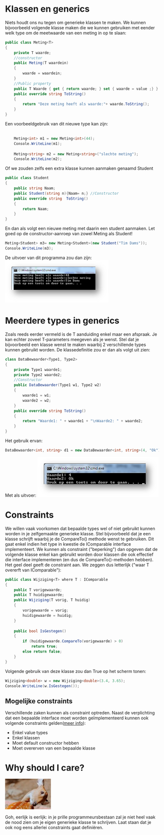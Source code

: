 # Klassen en generics
Niets houdt ons nu tegen om generieke klassen te maken. We kunnen bijvoorbeeld volgende klasse maken die we kunnen gebruiken met eender welk type om de meetwaarde van een meting in op te slaan:

```csharp
public class Meting<T>
{
    private T waarde;
    //constructor
    public Meting(T waardein)
    {
        waarde = waardein;
    }
    //Public property
    public T Waarde { get { return waarde; } set { waarde = value ;} }
    public override string ToString()
    {
        return "Deze meting heeft als waarde:"+ waarde.ToString();
    }
}
```
Een voorbeeldgebruik van dit nieuwe type kan zijn:

```csharp

    Meting<int> m1 = new Meting<int>(44);
    Console.WriteLine(m1);
 
    Meting<string> m2 = new Meting<string>("slechte meting");
    Console.WriteLine(m2);
```
Of we zouden zelfs een extra klasse kunnen aanmaken genaamd Student

```csharp
public class Student
{
    public string Naam;
    public Student(string n){Naam= n;} //Constructor
    public override string  ToString()
    {
        return Naam;
    }
}
```
En dan als volgt een nieuwe meting met daarin een student aanmaken. Let goed op de constructor-aanroep van zowel Meting als Student!

```csharp
Meting<Student> m3= new Meting<Student>(new Student("Tim Dams"));
Console.WriteLine(m3);
```
De uitvoer van dit programma zou dan zijn:
![](/assets/10_generics/generics1.png)

# Meerdere types in generics
Zoals reeds eerder vermeld is de T aanduiding enkel maar een afspraak. Je kan echter zoveel T-parameters meegeven als je wenst. Stel dat je bijvoorbeeld een klasse wenst te maken waarbij 2 verschillende types kunnen gebruikt worden. De klassedefinitie zou er dan als volgt uit zien:

```csharp
class DataBewaarder<Type1, Type2>
{
    private Type1 waarde1;
    private Type2 waarde2;
    //Constructor
    public DataBewaarder(Type1 w1, Type2 w2)
    {
        waarde1 = w1;
        waarde2 = w2;
    }
    public override string ToString()
    {
        return "Waarde1: " + waarde1 + "\nWaarde2: " + waarde2;
    }
}
```
Het gebruik ervan:

```csharp
DataBewaarder<int, string> d1 = new DataBewaarder<int, string>(4, "Ok");
```
Met als uitvoer:
![](/assets/10_generics/generics2.png)


# Constraints
We willen vaak voorkomen dat bepaalde types wel of niet gebruikt kunnen worden in je zelfgemaakte generieke klasse. Stel bijvoorbeeld dat je een klasse schrijft waarbij je de CompareTo() methode wenst te gebruiken. Dit gaat enkel indien het type in kwestie de IComparable interface implementeert. We kunnen als constraint ("beperking") dan opgeven dat de volgende klasse enkel kan gebruikt worden door klassen die ook effectief die interface implementeren (en dus de CompareTo()-methoden hebben). Het geel deel geeft de constraint aan. We zeggen dus letterlijk ("waar T overerft van IComparable"):

```csharp
public class Wijziging<T> where T : IComparable
{
    public T vorigewaarde;
    public T huidigewaarde;
    public Wijziging(T vorig, T huidig)
    {
        vorigewaarde = vorig;
        huidigewaarde = huidig;
    }
 
    public bool IsGestegen()
    {
        if (huidigewaarde.CompareTo(vorigewaarde) > 0)
            return true;
        else return false;
    }
}
```
Volgende gebruik van deze klasse zou dan True op het scherm tonen:

```csharp
Wijziging<double> w = new Wijziging<double>(3.4, 3.65);
Console.WriteLine(w.IsGestegen());
```

## Mogelijke constraints
Verschillende zaken kunnen als constraint optreden. Naast de verplichting dat een bepaalde interface moet worden geïmplementeerd kunnen ook volgende constraints gelden([meer info](https://docs.microsoft.com/en-us/dotnet/csharp/programming-guide/generics/constraints-on-type-parameters)):
* Enkel value types
* Enkel klassen
* Moet default constructor hebben
* Moet overerven van een bepaalde klasse

# Why should I care?
![](/assets/care.jpg)

Goh, eerlijk is eerlijk: in je prille programmeursbestaan zal je niet heel vaak de nood zien om je eigen generieke klasse te schrijven. Laat staan dat je ook nog eens allerlei constraints gaat definiëren. 